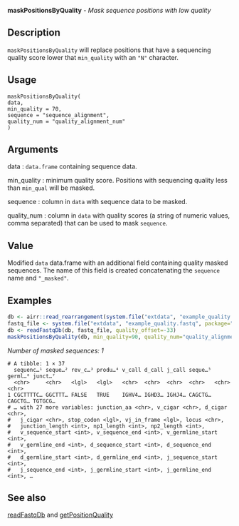 **maskPositionsByQuality** - *Mask sequence positions with low quality*

Description
--------------------

`maskPositionsByQuality` will replace positions that 
have a sequencing quality score lower that `min_quality` with an
`"N"` character.


Usage
--------------------
```
maskPositionsByQuality(
data,
min_quality = 70,
sequence = "sequence_alignment",
quality_num = "quality_alignment_num"
)
```

Arguments
-------------------

data
:   `data.frame` containing sequence data.

min_quality
:   minimum quality score. Positions with sequencing quality 
less than `min_qual` will be masked.

sequence
:   column in `data` with sequence data to be masked.

quality_num
:   column in `data` with quality scores (a
string of numeric values, comma separated) that can
be used to mask `sequence`.




Value
-------------------

Modified `data` data.frame with an additional field containing 
quality masked sequences. The  name of this field is created 
concatenating the `sequence` name and `"_masked"`.



Examples
-------------------

```R
db <- airr::read_rearrangement(system.file("extdata", "example_quality.tsv", package="alakazam"))
fastq_file <- system.file("extdata", "example_quality.fastq", package="alakazam")
db <- readFastqDb(db, fastq_file, quality_offset=-33)
maskPositionsByQuality(db, min_quality=90, quality_num="quality_alignment_num")
```

*Number of masked sequences: 1*
```
# A tibble: 1 × 37
  sequenc…¹ seque…² rev_c…³ produ…⁴ v_call d_call j_call seque…⁵ germl…⁶ junct…⁷
  <chr>     <chr>   <lgl>   <lgl>   <chr>  <chr>  <chr>  <chr>   <chr>   <chr>  
1 CGCTTTTC… GGCTTT… FALSE   TRUE    IGHV4… IGHD3… IGHJ4… CAGCTG… CAGCTG… TGTGCG…
# … with 27 more variables: junction_aa <chr>, v_cigar <chr>, d_cigar <chr>,
#   j_cigar <chr>, stop_codon <lgl>, vj_in_frame <lgl>, locus <chr>,
#   junction_length <int>, np1_length <int>, np2_length <int>,
#   v_sequence_start <int>, v_sequence_end <int>, v_germline_start <int>,
#   v_germline_end <int>, d_sequence_start <int>, d_sequence_end <int>,
#   d_germline_start <int>, d_germline_end <int>, j_sequence_start <int>,
#   j_sequence_end <int>, j_germline_start <int>, j_germline_end <int>, …

```



See also
-------------------

[readFastqDb](readFastqDb.md) and [getPositionQuality](getPositionQuality.md)






